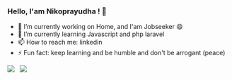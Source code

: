 ### Hello, I'am Nikoprayudha ! 👋

- 🔭 I’m currently working on Home, and I'am Jobseeker 😄
- 🌱 I’m currently learning Javascript and php laravel
- 📫 How to reach me: linkedin
- ⚡ Fun fact: keep learning and be humble and don't be arrogant (peace)

<img src="https://github-readme-stats.vercel.app/api?username=nikoprayudha&show_icons=true&theme=tokyonight">  &nbsp; <img src="https://github-readme-stats.vercel.app/api/top-langs/?username=nikoprayudha&layout=compact&show_icons=true&theme=tokyonight"> 



